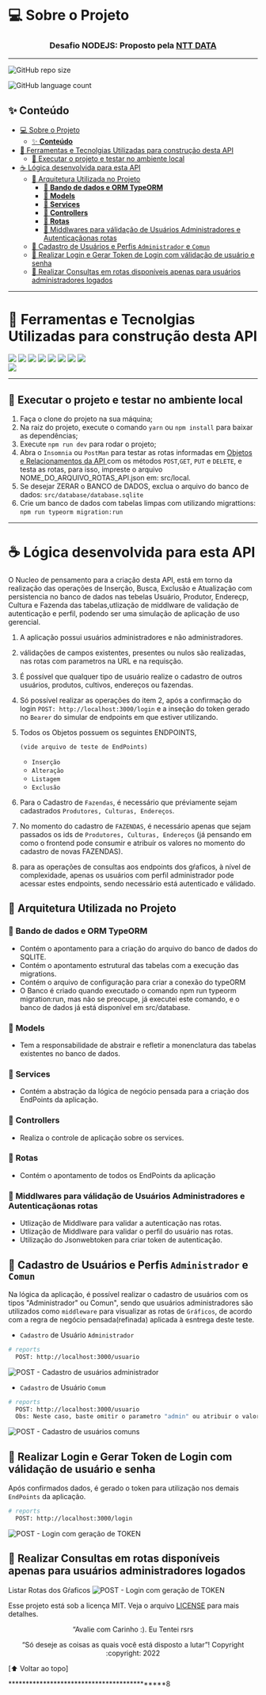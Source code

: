 # 💻 Sobre o Projeto
<h3 align="center">
  Desafio NODEJS: Proposto pela <a href="https://github.com/brain-ag/trabalhe-conosco"> NTT DATA </a>
</h3>

___

  ![GitHub repo size](https://img.shields.io/github/repo-size/vitorjobs/rocket_simple-crud?style=for-the-badge)

  ![GitHub language count](https://img.shields.io/github/languages/count/vitorjobs/rocket_simple-crud?style=for-the-badge)

## ✨ **Conteúdo**
- [💻 Sobre o Projeto](#-sobre-o-projeto)
  - [✨ **Conteúdo**](#-conteúdo)
- [🚀 Ferramentas e Tecnolgias Utilizadas para construção desta API](#-ferramentas-e-tecnolgias-utilizadas-para-construção-desta-api)
  - [🚧 Executar o projeto e testar no ambiente local](#-executar-o-projeto-e-testar-no-ambiente-local)
- [☕ Lógica desenvolvida para esta API](#-lógica-desenvolvida-para-esta-api)
  - [🚧 Arquitetura Utilizada no Projeto](#-arquitetura-utilizada-no-projeto)
    - [📝 **Bando de dados e ORM TypeORM**](#-bando-de-dados-e-orm-typeorm)
    - [📝 **Models**](#-models)
    - [📝 **Services**](#-services)
    - [📝 **Controllers**](#-controllers)
    - [📝 **Rotas**](#-rotas)
    - [📝 Middlwares para válidação de Usuários Administradores e Autenticaçãonas rotas](#-middlwares-para-válidação-de-usuários-administradores-e-autenticaçãonas-rotas)
  - [🚧 Cadastro de Usuários e Perfis `Administrador` e  `Comun`](#-cadastro-de-usuários-e-perfis-administrador-e--comun)
  - [🚧 Realizar Login e Gerar Token de Login com válidação de usuário e senha](#-realizar-login-e-gerar-token-de-login-com-válidação-de-usuário-e-senha)
  - [🚧 Realizar Consultas em rotas disponíveis apenas para usuários administradores logados](#-realizar-consultas-em-rotas-disponíveis-apenas-para-usuários-administradores-logados)
___

# 🚀 Ferramentas e Tecnolgias Utilizadas para construção desta API
  ![](https://img.shields.io/badge/Node.js-43853D?style=for-the-badge&logo=node.js&logoColor=white)
  ![](https://img.shields.io/badge/TypeScript-007ACC?style=for-the-badge&logo=typescript&logoColor=white)
  ![](https://img.shields.io/badge/SQLite-07405E?style=for-the-badge&logo=sqlite&logoColor=white)
  ![](https://img.shields.io/badge/visualStudio-3498DB?style=for-the-badge&logo=visualstudiocode&logoColor=white")
  ![](https://img.shields.io/badge/Markdown-000000?style=for-the-badge&logo=markdown&logoColor=white) 
  ![](https://img.shields.io/badge/JavaScript-F7DF1E?style=for-the-badge&logo=javascript&logoColor=black)
  ![](https://img.shields.io/badge/Git-E34F26?style=for-the-badge&logo=git&logoColor=white)
  ![](https://img.shields.io/badge/GitHub-100000?style=for-the-badge&logo=github&logoColor=white)  
  ![](https://img.shields.io/badge/Linux-7B42BC?style=for-the-badge&logo=linux&logoColor=black)

____

## 🚧 Executar o projeto e testar no ambiente local
1. Faça o clone do projeto na sua máquina;
2. Na raiz do projeto, execute o comando `yarn` ou `npm install` para baixar as dependências;
3. Execute `npm run dev` para rodar o projeto;
4. Abra o `Insomnia` ou `PostMan` para testar as rotas informadas em [Objetos e Relacionamentos da API ](#principais-endpoints) com os métodos `POST`,`GET`, `PUT` e `DELETE`, e testa as rotas, para isso, impreste o arquivo NOME_DO_ARQUIVO_ROTAS_API.json em: src/local.
5. Se desejar ZERAR o BANCO de DADOS, exclua o arquivo do banco de dados: `src/database/database.sqlite`
6. Crie um banco de dados com tabelas limpas com utilizando migrattions: `npm run typeorm migration:run`
___

# ☕ Lógica desenvolvida para esta API
O Nucleo de pensamento para a criação desta API, está em torno da realização das operações de Inserção, Busca, Exclusão e Atualização com persistencia no banco de dados nas tebelas Usuário, Produtor, Endereçp, Cultura e Fazenda  das tabelas,utlização de middlware de validação de autenticação e perfil, podendo ser uma simulação de aplicação de uso gerencial.

 1. A aplicação possui usuários administradores e não administradores.
 2. válidações de campos existentes, presentes ou nulos são realizadas, nas rotas com parametros na URL e na requisção.
 3. É possível que qualquer tipo de usuário realize o cadastro de outros usuários, produtos, cultivos, endereços ou fazendas. 
 4. Só possível realizar as operações do item 2, após a confirmação do login `POST: http://localhost:3000/login` e a inseção do token gerado no `Bearer` do simular de endpoints em que estiver utilizando.
 5. Todos os Objetos possuem os seguintes ENDPOINTS, 
    
    ``(vide arquivo de teste de EndPoints)``
     - `Inserção` 
     - `Alteração`
     - `Listagem` 
     - `Exclusão`
     
 6. Para o Cadastro de `Fazendas`, é necessário que préviamente sejam cadastrados `Produtores, Culturas, Endereços`. 
 7. No momento do cadastro de `FAZENDAS`, é necessário apenas que sejam passados os ids de `Produtores, Culturas, Endereços` (já pensando em como o frontend pode consumir e atribuír os valores no momento do cadastro de novas FAZENDAS).
 8. para as operações de consultas aos endpoints dos gŕaficos, à nível de complexidade, apenas os usuários com perfil administrador pode acessar estes endpoints, sendo necessário está autenticado e válidado.
 
## 🚧 Arquitetura Utilizada no Projeto
### 📝 **Bando de dados e ORM TypeORM**
  * Contém o apontamento para a criação do arquivo do banco de dados do SQLITE.
  * Contém o apontamento estrutural das tabelas com a execução das migrations.
  * Contém o arquivo de configuração para criar a conexão do typeORM
  * O Banco é criado quando executado o comando npm run typeorm migration:run, mas não se preocupe, já executei este comando, e o banco de dados já está disponível em src/database.

  ### 📝 **Models**
  * Tem a responsabilidade de abstrair e refletir a monenclatura das tabelas existentes no banco de dados.
  
  ### 📝 **Services**
  * Contém a abstração da lógica de negócio pensada para a criação dos EndPoints da aplicação.
   
  ### 📝 **Controllers**
  * Realiza o controle de aplicação sobre os services.
  
  ### 📝 **Rotas**
  *  Contém o apontamento de todos os EndPoints da aplicação

  ### 📝 Middlwares para válidação de Usuários Administradores e Autenticaçãonas rotas
  * Utlização de Middlware para validar a autenticação nas rotas.
  * Utlização de Middlware para validar o perfil do usuário nas rotas.
  * Utilização do Jsonwebtoken para criar token de autenticação.


## 🚧 Cadastro de Usuários e Perfis `Administrador` e  `Comun`

Na lógica da aplicação, é possível realizar o cadastro de usuários com os tipos "Administrador" ou Comun", sendo que usuários administradores são utilizados como `middleware` para visualizar as rotas de `Gráficos`, de acordo com a regra de negócio pensada(refinada) aplicada à esntrega deste teste.

* `Cadastro` de Usuário `Administrador`
```bash
# reports
  POST: http://localhost:3000/usuario
```
![POST - Cadastro de usuários administrador](.github/../../api/.github/img/UserAdmin.gif "POST - Cadastro de usuários administrador")


* `Cadastro` de Usuário `Comum`
```bash
# reports
  POST: http://localhost:3000/usuario
  Obs: Neste caso, baste omitir o parametro "admin" ou atribuir o valor "false".
```
![POST - Cadastro de usuários comuns](.github/../../api/.github/img/UserNaoAdmin.gif "POST - Cadastro de usuários comuns")


## 🚧 Realizar Login e Gerar Token de Login com válidação de usuário e senha
Após confirmados dados, é gerado o token para utilização nos demais `EndPoints` da aplicação.

```bash
# reports
  POST: http://localhost:3000/login
```
![POST - Login com geração de TOKEN](../.github/img/LoginToken.gif "POST - Login com geração de TOKEN")

## 🚧 Realizar Consultas em rotas disponíveis apenas para usuários administradores logados

Listar Rotas dos Gŕaficos
![POST - Login com geração de TOKEN](../api/.github/img/LoginToken.gif "POST - Login com geração de TOKEN")


Esse projeto está sob a licença MIT. Veja o arquivo [LICENSE](LICENSE.md) para mais detalhes.

<p align="center">“Avalie com Carinho :). Eu Tentei rsrs</blockquote>

<p align="center">“Só deseje as coisas as quais você está disposto a lutar”!</blockquote>
Copyright :copyright: 2022 

[⬆ Voltar ao topo]

********************************************8
  
  

<!-- <p align="center">
  <a href="#rocket-sobre-o-desafio">Sobre o desafio</a>&nbsp;&nbsp;&nbsp;|&nbsp;&nbsp;&nbsp;
  <a href="#como-executar">Como executar</a>&nbsp;&nbsp;&nbsp;|&nbsp;&nbsp;&nbsp;
  <a href="#calendar-entrega">Entrega</a>&nbsp;&nbsp;&nbsp;|&nbsp;&nbsp;&nbsp;
  <a href="#memo-licença">Licença</a>
</p> -->
